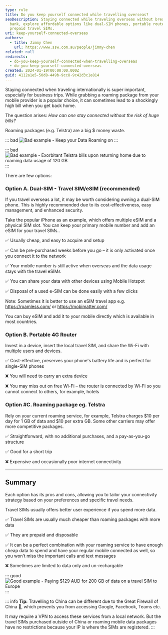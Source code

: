 ```yaml
---
type: rule
title: Do you keep yourself connected while travelling overseas?
seoDescription: Staying connected while traveling overseas without breaking the
  bank, explore affordable options like dual-SIM phones, portable routers, and
  prepaid travel SIMs.
uri: keep-yourself-connected-overseas
authors:
  - title: Jimmy Chen
    url: https://www.ssw.com.au/people/jimmy-chen
related: null
redirects:
  - do-you-keep-yourself-connected-when-travelling-overseas
  - do-you-keep-yourself-connected-overseas
created: 2024-01-19T00:00:00.000Z
guid: 4112a1e5-50d8-449b-9cc8-9c42d3c1e814
---
```

Staying connected when traveling internationally is super important, especially for business trips. While grabbing a roaming package from your mobile provider is a popular choice, it can sometimes lead to a shockingly high bill when you get back home.

The question arises: *How can one stay connected without the risk of huge bills?*

<!--endintro-->

Roaming packages (e.g. Telstra) are a big $ money waste.

::: bad
![Bad example - Keep your Data Roaming on](keep-yourself-connected-bad-example-2.png)
:::

::: bad
![Bad example - Exorbitant Telstra bills upon returning home due to roaming data usage of 120 GB](keep-yourself-connected-1.png)
:::

There are few options:

### Option A. Dual-SIM - Travel SIM/eSIM (recommended)

If you travel overseas a lot, it may be worth considering owning a dual-SIM phone. This is highly recommended due to its cost-effectiveness, easy management, and enhanced security.

Take the popular iPhone as an example, which offers multiple eSIM and a physical SIM slot. You can keep your primary mobile number and add an eSIM for your travel SIMs..

✅ Usually cheap, and easy to acquire and setup

✅ Can be pre-purchased weeks before you go – it is only activated once you connect it to the network

✅ Your mobile number is still active when overseas and the data usage stays with the travel eSIMs

✅ You can share your data with other devices using Mobile Hotspot

✅ Disposal of a used e-SIM can be done easily with a few clicks

Note: Sometimes it is better to use an eSIM travel app e.g. <https://roamless.com/> or <https://mobimatter.com/>

You can buy eSIM and add it to your mobile directly which is available in most countries.

### Option B. Portable 4G Router

Invest in a device, insert the local travel SIM, and share the Wi-Fi with multiple users and devices.

✅ Cost-effective, preserves your phone's battery life and is perfect for single-SIM phones

❌ You will need to carry an extra device

❌ You may miss out on free Wi-Fi – the router is connected by Wi-Fi so you cannot connect to others, for example, hotels

### Option #C. Roaming package eg. Telstra

Rely on your current roaming service, for example, Telstra charges $10 per day for 1 GB of data and $10 per extra GB. Some other carriers may offer more competitive packages.

✅ Straightforward, with no additional purchases, and a pay-as-you-go structure

✅ Good for a short trip

❌ Expensive and occasionally poor internet connectivity

- - -

## Summary

Each option has its pros and cons, allowing you to tailor your connectivity strategy based on your preferences and specific travel needs.

Travel SIMs usually offers better user experience if you spend more data.

✅ Travel SIMs are usually much cheaper than roaming packages with more data

✅ They are prepaid and disposable

✅ It can be a perfect combination with your roaming service to have enough cheap data to spend and have your regular mobile connected as well, so you won’t miss the important calls and text messages

❌ Sometimes are limited to data only and un-rechargable

::: good
![Good example - Paying $129 AUD for 200 GB of data on a travel SIM to Europe](keep-yourself-connected-2.png)
:::

::: info
**Tip:** Travelling to China can be different due to the Great Firewall of China 🧱, which prevents you from accessing Google, Facebook, Teams etc.

It may require a VPN to access these services from a local network. But the travel SIMs purchased outside of China or roaming mobile data packages have no restrictions because your IP is where the SIMs are registered.
:::
